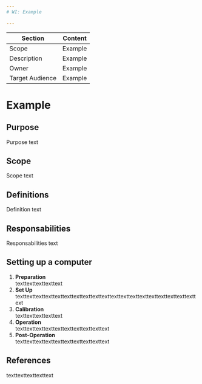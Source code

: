 ```yaml
---
# WI: Example
                
---
```


| Section          | Content  |
|------------------|----------|
| Scope            | Example  |
| Description      | Example  |
| Owner            | Example  |
| Target Audience  | Example  |

# Example 

## Purpose
Purpose text

## Scope
Scope text

## Definitions
Definition text 

## Responsabilities
Responsabilities text

## Setting up a computer
1. **Preparation**  
texttexttexttexttext
2. **Set Up**  
texttexttexttexttexttexttexttexttexttexttexttexttexttexttexttexttexttexttexttext
3. **Calibration**  
texttexttexttexttext
4. **Operation**  
texttexttexttexttexttexttexttexttexttext
5. **Post‑Operation**  
texttexttexttexttexttexttexttexttexttext

## References
texttexttexttexttext
